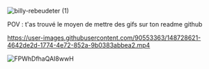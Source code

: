 ![billy-rebeudeter (1)](https://user-images.githubusercontent.com/90553363/147875363-432905b0-828c-4498-9499-e0f82610dbef.gif)

POV : t'as trouvé le moyen de mettre des gifs sur ton readme github

https://user-images.githubusercontent.com/90553363/148728621-4642de2d-1774-4e72-852a-9b0383abbea2.mp4

![FPWhDfhaQAI8wwH](https://user-images.githubusercontent.com/90553363/161494692-2e413580-639d-462c-b7a1-00680e105246.jpg)
